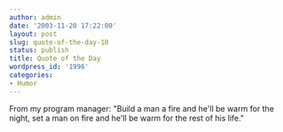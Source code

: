 ```yaml
---
author: admin
date: '2003-11-20 17:22:00'
layout: post
slug: quote-of-the-day-10
status: publish
title: Quote of the Day
wordpress_id: '1996'
categories:
- Humor
---
```

From my program manager:
"Build a man a fire and he'll be warm for the night, set a man on fire and he'll be warm for the rest of his life."
